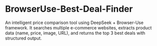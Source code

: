 # BrowserUse-Best-Deal-Finder
An intelligent price comparison tool using DeepSeek + Browser-Use framework. It searches multiple e-commerce websites, extracts product data (name, price, image, URL), and returns the top 3 best deals with structured output.
